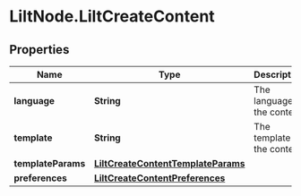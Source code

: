 # LiltNode.LiltCreateContent

## Properties

Name | Type | Description | Notes
------------ | ------------- | ------------- | -------------
**language** | **String** | The language of the content. | 
**template** | **String** | The template of the content. | 
**templateParams** | [**LiltCreateContentTemplateParams**](LiltCreateContentTemplateParams.md) |  | 
**preferences** | [**LiltCreateContentPreferences**](LiltCreateContentPreferences.md) |  | [optional] 


